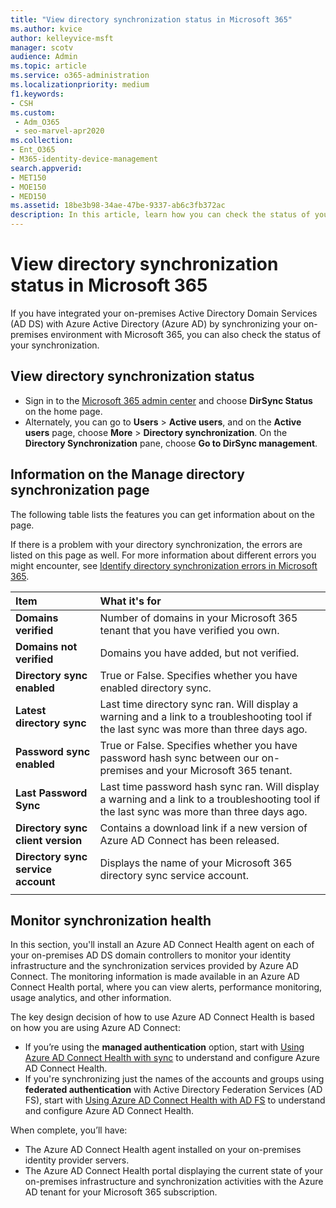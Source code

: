 ```yaml
---
title: "View directory synchronization status in Microsoft 365"
ms.author: kvice
author: kelleyvice-msft
manager: scotv
audience: Admin
ms.topic: article
ms.service: o365-administration
ms.localizationpriority: medium
f1.keywords:
- CSH
ms.custom: 
 - Adm_O365
 - seo-marvel-apr2020
ms.collection:
- Ent_O365
- M365-identity-device-management
search.appverid:
- MET150
- MOE150
- MED150
ms.assetid: 18be3b98-34ae-47be-9337-ab6c3fb372ac
description: In this article, learn how you can check the status of your directory synchronization in Office 365.
---
```


# View directory synchronization status in Microsoft 365

If you have integrated your on-premises Active Directory Domain Services (AD DS) with Azure Active Directory (Azure AD) by synchronizing your on-premises environment with Microsoft 365, you can also check the status of your synchronization.
  
## View directory synchronization status

- Sign in to the [Microsoft 365 admin center](https://admin.microsoft.com) and choose **DirSync Status** on the home page.
- Alternately, you can go to **Users** \> **Active users**, and on the **Active users** page, choose **More** \> **Directory synchronization**. On the **Directory Synchronization** pane, choose **Go to DirSync management**.

## Information on the Manage directory synchronization page

The following table lists the features you can get information about on the page.
  
If there is a problem with your directory synchronization, the errors are listed on this page as well. For more information about different errors you might encounter, see [Identify directory synchronization errors in Microsoft 365](identify-directory-synchronization-errors.md).
  
|Item|What it's for|
|:-----|:-----|
|**Domains verified** | Number of domains in your Microsoft 365 tenant that you have verified you own. |
|**Domains not verified** | Domains you have added, but not verified. |
|**Directory sync enabled** |True or False. Specifies whether you have enabled directory sync. |
|**Latest directory sync** | Last time directory sync ran. Will display a warning and a link to a troubleshooting tool if the last sync was more than three days ago. |
|**Password sync enabled** | True or False. Specifies whether you have password hash sync between our on-premises and your Microsoft 365 tenant. |
|**Last Password Sync** | Last time password hash sync ran. Will display a warning and a link to a troubleshooting tool if the last sync was more than three days ago. |
|**Directory sync client version** | Contains a download link if a new version of Azure AD Connect has been released. |
|**Directory sync service account** | Displays the name of your Microsoft 365 directory sync service account. |
|||

## Monitor synchronization health

In this section, you'll install an Azure AD Connect Health agent on each of your on-premises AD DS domain controllers to monitor your identity infrastructure and the synchronization services provided by Azure AD Connect. The monitoring information is made available in an Azure AD Connect Health portal, where you can view alerts, performance monitoring, usage analytics, and other information.

The key design decision of how to use Azure AD Connect Health is based on how you are using Azure AD Connect:

- If you’re using the **managed authentication** option, start with [Using Azure AD Connect Health with sync](/azure/active-directory/connect-health/active-directory-aadconnect-health-sync) to understand and configure Azure AD Connect Health.
- If you're synchronizing just the names of the accounts and groups using **federated authentication** with Active Directory Federation Services (AD FS), start with [Using Azure AD Connect Health with AD FS](/azure/active-directory/connect-health/active-directory-aadconnect-health-adfs) to understand and configure Azure AD Connect Health.

When complete, you’ll have:

- The Azure AD Connect Health agent installed on your on-premises identity provider servers.
- The Azure AD Connect Health portal displaying the current state of your on-premises infrastructure and synchronization activities with the Azure AD tenant for your Microsoft 365 subscription.